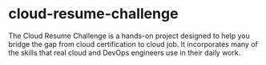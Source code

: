 # cloud-resume-challenge
The Cloud Resume Challenge is a hands-on project designed to help you bridge the gap from cloud certification to cloud job. It incorporates many of the skills that real cloud and DevOps engineers use in their daily work.

